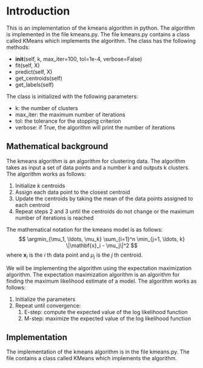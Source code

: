 # Introduction
This is an implementation of the kmeans algorithm in python. The algorithm is implemented in the file kmeans.py. The file kmeans.py contains a class called KMeans which implements the algorithm. The class has the following methods:
* __init__(self, k, max_iter=100, tol=1e-4, verbose=False)
* fit(self, X)
* predict(self, X)
* get_centroids(self)
* get_labels(self)

The class is initialized with the following parameters:
* k: the number of clusters
* max_iter: the maximum number of iterations
* tol: the tolerance for the stopping criterion
* verbose: if True, the algorithm will print the number of iterations

## Mathematical background
The kmeans algorithm is an algorithm for clustering data. The algorithm takes as input a set of data points and a number k and outputs k clusters. The algorithm works as follows:
1. Initialize _k_ centroids
2. Assign each data point to the closest centroid
3. Update the centroids by taking the mean of the data points assigned to each centroid
4. Repeat steps 2 and 3 until the centroids do not change or the maximum number of iterations is reached

The mathematical notation for the kmeans model is as follows:
$$
\argmin_{\mu_1, \ldots, \mu_k} \sum_{i=1}^n \min_{j=1, \ldots, k} \|\mathbf{x}_i - \mu_j\|^2
$$
where $\mathbf{x}_i$ is the $i$ th data point and $\mu_j$ is the $j$ th centroid.

We will be implementing the algorithm using the expectation maximization algorithm. The expectation maximization algorithm is an algorithm for finding the maximum likelihood estimate of a model. The algorithm works as follows:
1. Initialize the parameters
2. Repeat until convergence:
    1. E-step: compute the expected value of the log likelihood function
    2. M-step: maximize the expected value of the log likelihood function


## Implementation
The implementation of the kmeans algorithm is in the file kmeans.py. The file contains a class called KMeans which implements the algorithm.